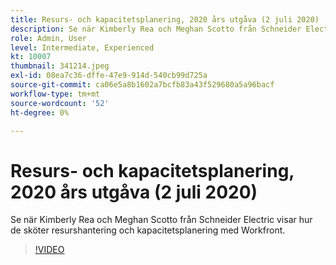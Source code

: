 ```yaml
---
title: Resurs- och kapacitetsplanering, 2020 års utgåva (2 juli 2020)
description: Se när Kimberly Rea och Meghan Scotto från Schneider Electric visar hur de sköter resurshantering och kapacitetsplanering med Workfront.
role: Admin, User
level: Intermediate, Experienced
kt: 10007
thumbnail: 341214.jpeg
exl-id: 08ea7c36-dffe-47e9-914d-540cb99d725a
source-git-commit: ca06e5a8b1602a7bcfb83a43f529680a5a96bacf
workflow-type: tm+mt
source-wordcount: '52'
ht-degree: 0%

---
```


# Resurs- och kapacitetsplanering, 2020 års utgåva (2 juli 2020)

Se när Kimberly Rea och Meghan Scotto från Schneider Electric visar hur de sköter resurshantering och kapacitetsplanering med Workfront.

>[!VIDEO](https://video.tv.adobe.com/v/341214/?quality=12&learn=on)
